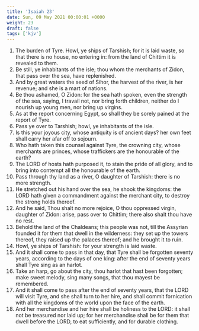 ```yaml
---
title: 'Isaiah 23'
date: Sun, 09 May 2021 00:00:01 +0000
weight: 23
draft: false
tags: ['kjv'] 
---
```


1. The burden of Tyre. Howl, ye ships of Tarshish; for it is laid waste, so that there is no house, no entering in: from the land of Chittim it is revealed to them.
2. Be still, ye inhabitants of the isle; thou whom the merchants of Zidon, that pass over the sea, have replenished.
3. And by great waters the seed of Sihor, the harvest of the river, is her revenue; and she is a mart of nations.
4. Be thou ashamed, O Zidon: for the sea hath spoken, even the strength of the sea, saying, I travail not, nor bring forth children, neither do I nourish up young men, nor bring up virgins.
5. As at the report concerning Egypt, so shall they be sorely pained at the report of Tyre.
6. Pass ye over to Tarshish; howl, ye inhabitants of the isle.
7. Is this your joyous city, whose antiquity is of ancient days? her own feet shall carry her afar off to sojourn.
8. Who hath taken this counsel against Tyre, the crowning city, whose merchants are princes, whose traffickers are the honourable of the earth?
9. The LORD of hosts hath purposed it, to stain the pride of all glory, and to bring into contempt all the honourable of the earth.
10. Pass through thy land as a river, O daughter of Tarshish: there is no more strength.
11. He stretched out his hand over the sea, he shook the kingdoms: the LORD hath given a commandment against the merchant city, to destroy the strong holds thereof.
12. And he said, Thou shalt no more rejoice, O thou oppressed virgin, daughter of Zidon: arise, pass over to Chittim; there also shalt thou have no rest.
13. Behold the land of the Chaldeans; this people was not, till the Assyrian founded it for them that dwell in the wilderness: they set up the towers thereof, they raised up the palaces thereof; and he brought it to ruin.
14. Howl, ye ships of Tarshish: for your strength is laid waste.
15. And it shall come to pass in that day, that Tyre shall be forgotten seventy years, according to the days of one king: after the end of seventy years shall Tyre sing as an harlot.
16. Take an harp, go about the city, thou harlot that hast been forgotten; make sweet melody, sing many songs, that thou mayest be remembered.
17. And it shall come to pass after the end of seventy years, that the LORD will visit Tyre, and she shall turn to her hire, and shall commit fornication with all the kingdoms of the world upon the face of the earth.
18. And her merchandise and her hire shall be holiness to the LORD: it shall not be treasured nor laid up; for her merchandise shall be for them that dwell before the LORD, to eat sufficiently, and for durable clothing.
